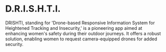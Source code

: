 # D.R.I.S.H.T.I.
DRISHTI, standing for 'Drone-based Responsive Information System for Heightened Tracking and Insecurity,' is a pioneering app aimed at enhancing women's safety during their outdoor journeys. It offers a robust solution, enabling women to request camera-equipped drones for added security.
